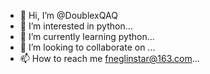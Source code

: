 - 👋 Hi, I’m @DoublexQAQ
- 👀 I’m interested in python...
- 🌱 I’m currently learning python...
- 💞️ I’m looking to collaborate on ...
- 📫 How to reach me fneglinstar@163.com...

<!---
DoublexQAQ/DoublexQAQ is a ✨ special ✨ repository because its `README.md` (this file) appears on your GitHub profile.
You can click the Preview link to take a look at your changes.
--->
